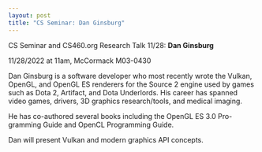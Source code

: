 ```yaml
---
layout: post
title: "CS Seminar: Dan Ginsburg"
---
```


CS Seminar and CS460.org Research Talk 11/28: **Dan Ginsburg**

11/28/2022 at 11am, McCormack M03-0430

Dan Ginsburg is a software developer who most recently wrote the Vulkan, OpenGL, and OpenGL ES renderers for the Source 2 engine used by games such as Dota 2, Artifact, and Dota Underlords. His career has spanned video games, drivers, 3D graphics research/tools,
and medical imaging.

He has co-authored several books including the OpenGL ES 3.0 Pro-
gramming Guide and OpenCL Programming Guide. 

Dan will present Vulkan and modern graphics API concepts.

